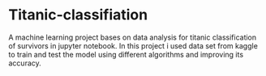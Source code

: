 # Titanic-classifiation
A machine learning project bases on data analysis for titanic classification of survivors in jupyter notebook. 
In this project i used data set from kaggle to train and test the model using different algorithms and improving its accuracy.
